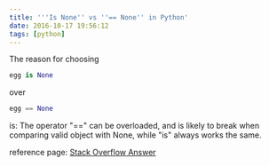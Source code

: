 ```yaml
---
title: '''Is None'' vs ''== None'' in Python'
date: 2016-10-17 19:56:12
tags: [python]
---
```

The reason for choosing
```python
egg is None
```
over
```python
egg == None
```
is: The operator "==" can be overloaded, and is likely to break when comparing valid object with None, while "is" always works the same.

reference page:
[Stack Overflow Answer]("http://stackoverflow.com/questions/3289601/null-object-in-python")

